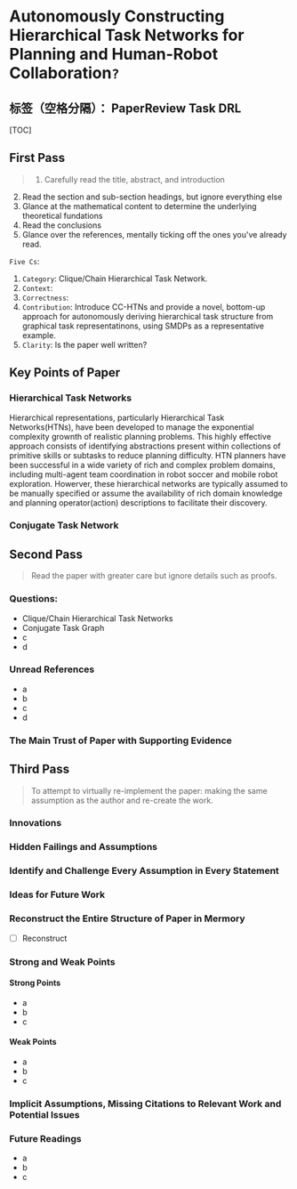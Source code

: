 ﻿# Autonomously Constructing Hierarchical Task Networks for Planning and Human-Robot Collaboration`?`

标签（空格分隔）： PaperReview Task DRL
---

[TOC]

## First Pass
> 1. Carefully read the title, abstract, and introduction
2. Read the section and sub-section headings, but ignore everything else
3. Glance at the mathematical content to determine the underlying theoretical fundations
4. Read the conclusions
5. Glance over the references, mentally ticking off the ones you've already read.

`Five Cs`:
1. `Category`: Clique/Chain Hierarchical Task Network.
2. `Context`: 
3. `Correctness`: 
4. `Contribution`: Introduce CC-HTNs and provide a novel, bottom-up approach for autonomously deriving hierarchical task structure from graphical task representatinons, using SMDPs as a representative example.
5. `Clarity`: Is the paper well written?


## Key Points of Paper
### Hierarchical Task Networks
Hierarchical representations, particularly Hierarchical Task Networks(HTNs), have been developed to manage the exponential complexity grownth of realistic planning problems. This highly effective approach consists of identifying abstractions present within collections of primitive skills or subtasks to reduce planning difficulty. HTN planners have been successful in a wide variety of rich and complex problem domains, including multi-agent team coordination in robot soccer and mobile robot exploration. 
Howerver, these hierarchical networks are typically assumed to be manually specified or assume the availability of rich domain knowledge and planning operator(action) descriptions to facilitate their discovery.

### Conjugate Task Network


## Second Pass
> Read the paper with greater care but ignore details such as proofs.
### Questions:
* Clique/Chain Hierarchical Task Networks
* Conjugate Task Graph
* c
* d


### Unread References
* a
* b
* c
* d

### The Main Trust of Paper with Supporting Evidence

## Third Pass
> To attempt to virtually re-implement the paper: making the same assumption as the author and re-create the work.

### Innovations

### Hidden Failings and Assumptions

### Identify and Challenge Every Assumption in Every Statement

### Ideas for Future Work

### Reconstruct the Entire Structure of Paper in Mermory
- [ ] Reconstruct

### Strong and Weak Points
#### Strong Points
* a
* b
* c

#### Weak Points
* a
* b
* c

### Implicit Assumptions, Missing Citations to Relevant Work and Potential Issues


### Future Readings
* a
* b
* c




































